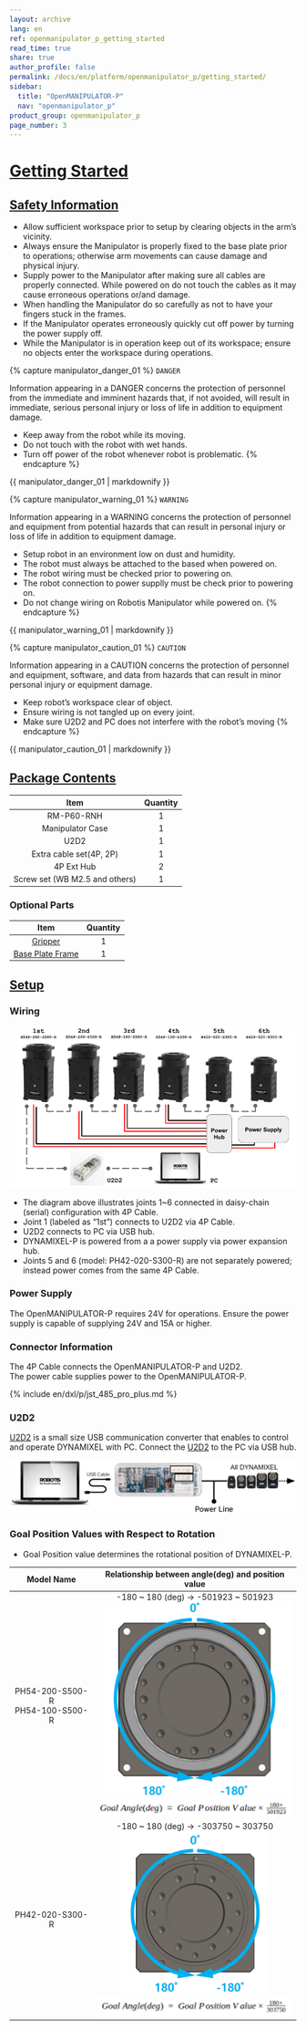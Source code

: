 ```yaml
---
layout: archive
lang: en
ref: openmanipulator_p_getting_started
read_time: true
share: true
author_profile: false
permalink: /docs/en/platform/openmanipulator_p/getting_started/
sidebar:
  title: "OpenMANIPULATOR-P"
  nav: "openmanipulator_p"
product_group: openmanipulator_p
page_number: 3
---
```


<div style="counter-reset: h1 2"></div>

# [Getting Started](#getting-started)

## [Safety Information](#safety-information)

- Allow sufficient workspace prior to setup by clearing objects in the arm’s vicinity.
- Always ensure the Manipulator is properly fixed to the base plate prior to operations; otherwise arm movements can cause damage and physical injury.
- Supply power to the Manipulator after making sure all cables are properly connected. While powered on do not touch the cables as it may cause erroneous operations or/and damage.
- When handling the Manipulator do so carefully as not to have your fingers stuck in the frames.
- If the Manipulator operates erroneously quickly cut off power by turning the power supply off.
- While the Manipulator is in operation keep out of its workspace; ensure no objects enter the workspace during operations.

{% capture manipulator_danger_01 %}
`DANGER`

Information appearing in a DANGER concerns the protection of personnel from the immediate and imminent hazards that, if not avoided, will result in immediate, serious personal injury or loss of life in addition to equipment damage.
- Keep away from the robot while its moving.
- Do not touch with the robot with wet hands.
- Turn off power of the robot whenever robot is problematic.
{% endcapture %}

<div class="notice--danger">{{ manipulator_danger_01 | markdownify }}</div>


{% capture manipulator_warning_01 %}
`WARNING`

Information appearing in a WARNING concerns the protection of personnel and equipment from potential hazards that can result in personal injury or loss of life in addition to equipment damage.
- Setup robot in an environment low on dust and humidity.
- The robot must always be attached to the based when powered on.
- The robot wiring must be checked prior to powering on.
- The robot connection to power supplly must be check prior to powering on.
- Do not change wiring on Robotis Manipulator while powered on.
{% endcapture %}

<div class="notice--warning">{{ manipulator_warning_01 | markdownify }}</div>

{% capture manipulator_caution_01 %}
`CAUTION`

Information appearing in a CAUTION concerns the protection of personnel and equipment, software, and data from hazards that can result in minor personal injury or equipment damage.
- Keep robot’s workspace clear of object.
- Ensure wiring is not tangled up on every joint.
- Make sure U2D2 and PC does not interfere with the robot’s moving
{% endcapture %}

<div class="notice--warning">{{ manipulator_caution_01 | markdownify }}</div>

## [Package Contents](#package-contents)

|              Item              | Quantity |
|:------------------------------:|:--------:|
|           RM-P60-RNH           |    1     |
|        Manipulator Case        |    1     |
|              U2D2              |    1     |
|    Extra cable set(4P, 2P)     |    1     |
|           4P Ext Hub           |    2     |
| Screw set (WB M2.5 and others) |    1     |

### Optional Parts

|                                              Item                                              | Quantity |
|:----------------------------------------------------------------------------------------------:|:--------:|
|                            [Gripper](/docs/en/platform/rh_p12_rna/)                            |    1     |
| [Base Plate Frame](http://www.robotis-shop-en.com/?act=shop_en.goods_view&GS=2538&GC=GD070002) |    1     |

## [Setup](#setup)

### Wiring

![](/assets/images/platform/openmanipulator_p/wiring.png)

- The diagram above illustrates joints 1~6 connected in daisy-chain (serial) configuration with 4P Cable.
- Joint 1 (labeled as “1st”) connects to U2D2 via 4P Cable.
- U2D2 connects to PC via USB hub.
- DYNAMIXEL-P is powered from a a power supply via power expansion hub.
- Joints 5 and 6 (model: PH42-020-S300-R) are not separately powered; instead power comes from the same 4P Cable.

### Power Supply
The OpenMANIPULATOR-P requires 24V for operations. Ensure the power supply is capable of supplying 24V and 15A or higher.

### Connector Information
The 4P Cable connects the OpenMANIPULATOR-P and U2D2.     
The power cable supplies power to the OpenMANIPULATOR-P.

{% include en/dxl/p/jst_485_pro_plus.md %}

### U2D2
[U2D2](/docs/en/parts/interface/u2d2/) is a small size USB communication converter that enables to control and operate DYNAMIXEL with PC. Connect the [U2D2](/docs/en/parts/interface/u2d2/) to the PC via USB hub.

![](/assets/images/platform/openmanipulator_p/u2d2.png)

### Goal Position Values with Respect to Rotation

- Goal Position value determines the rotational position of DYNAMIXEL-P.

|              Model Name              |                                                                   Relationship between angle(deg) and position value                                                                   |
|:------------------------------------:|:--------------------------------------------------------------------------------------------------------------------------------------------------------------------------------------:|
| PH54-200-S500-R<br />PH54-100-S500-R | -180 ~ 180 (deg) → -501923 ~ 501923<br />![](/assets/images/platform/openmanipulator_p/h54p_goal_position.png)<br />![](/assets/images/platform/openmanipulator_p/h54p_goal_angle.png) |
|           PH42-020-S300-R            | -180 ~ 180 (deg) → -303750 ~ 303750<br />![](/assets/images/platform/openmanipulator_p/h42p_goal_position.png)<br />![](/assets/images/platform/openmanipulator_p/h42p_goal_angle.png) |
